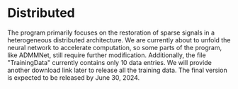 # Distributed
The program primarily focuses on the restoration of sparse signals in a heterogeneous distributed architecture. We are currently about to unfold the neural network to accelerate computation, so some parts of the program, like ADMMNet, still require further modification. Additionally, the file "TrainingData" currently contains only 10 data entries. We will provide another download link later to release all the training data. The final version is expected to be released by June 30, 2024.


